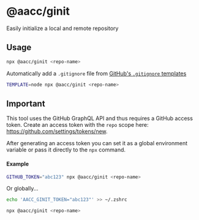 # @aacc/ginit

Easily initialize a local and remote repository

## Usage

```sh
npx @aacc/ginit <repo-name>
```

Automatically add a `.gitignore` file from [GitHub's `.gitignore` templates](https://github.com/github/gitignore)

```sh
TEMPLATE=node npx @aacc/ginit <repo-name>
```

## Important

This tool uses the GitHub GraphQL API and thus requires a GitHub access token. Create an access token with the `repo` scope here: https://github.com/settings/tokens/new.

After generating an access token you can set it as a global environment variable or pass it directly to the `npx` command.

#### Example

```sh
GITHUB_TOKEN="abc123" npx @aacc/ginit <repo-name>
```

Or globally...

```sh
echo 'AACC_GINIT_TOKEN="abc123"' >> ~/.zshrc

npx @aacc/ginit <repo-name>
```